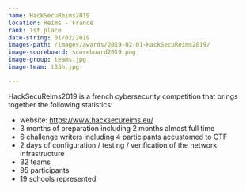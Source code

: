 ```yaml
---
name: HackSecuReims2019
location: Reims - France
rank: 1st place
date-string: 01/02/2019
images-path: /images/awards/2019-02-01-HackSecuReims2019/
image-scoreboard: scoreboard2019.png
image-group: teams.jpg
image-team: t35h.jpg

---
```

HackSecuReims2019 is a french cybersecurity competition that brings together
the following statistics:
<ul>
<li>website: <a href="https://www.hacksecureims.eu/">https://www.hacksecureims.eu/</a></li>
<li>3 months of preparation including 2 months almost full time</li>
<li>6 challenge writers including 4 participants accustomed to CTF</li>
<li>2 days of configuration / testing / verification of the network infrastructure</li>
<li>32 teams</li>
<li>95 participants</li>
<li>19 schools represented</li>
</ul>

